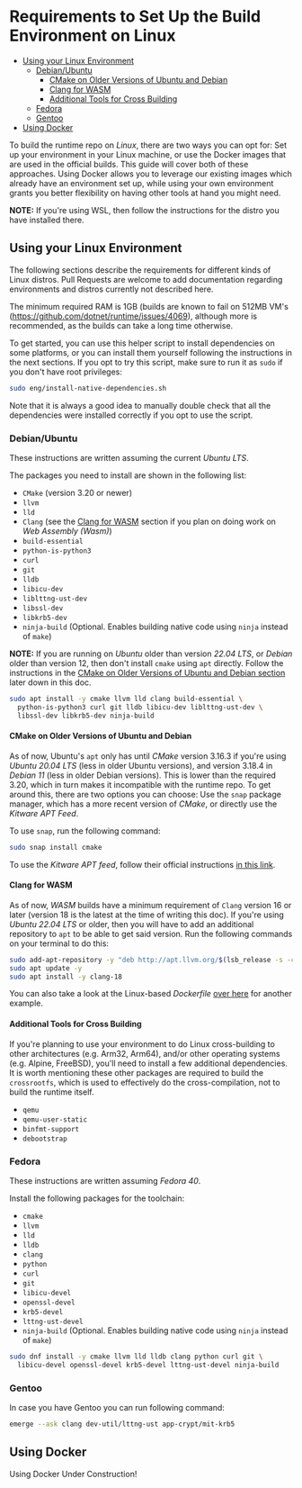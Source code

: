 # Requirements to Set Up the Build Environment on Linux

- [Using your Linux Environment](#using-your-linux-environment)
  - [Debian/Ubuntu](#debian/ubuntu)
    - [CMake on Older Versions of Ubuntu and Debian](#cmake-on-older-versions-of-ubuntu-and-debian)
    - [Clang for WASM](#clang-for-wasm)
    - [Additional Tools for Cross Building](#additional-tools-for-cross-building)
  - [Fedora](#fedora)
  - [Gentoo](#gentoo)
- [Using Docker](#using-docker)

To build the runtime repo on *Linux*, there are two ways you can opt for: Set up your environment in your Linux machine, or use the Docker images that are used in the official builds. This guide will cover both of these approaches. Using Docker allows you to leverage our existing images which already have an environment set up, while using your own environment grants you better flexibility on having other tools at hand you might need.

**NOTE:** If you're using WSL, then follow the instructions for the distro you have installed there.

## Using your Linux Environment

The following sections describe the requirements for different kinds of Linux distros. Pull Requests are welcome to add documentation regarding environments and distros currently not described here.

The minimum required RAM is 1GB (builds are known to fail on 512MB VM's (https://github.com/dotnet/runtime/issues/4069), although more is recommended, as the builds can take a long time otherwise.

To get started, you can use this helper script to install dependencies on some platforms, or you can install them yourself following the instructions in the next sections. If you opt to try this script, make sure to run it as `sudo` if you don't have root privileges:

```bash
sudo eng/install-native-dependencies.sh
```

Note that it is always a good idea to manually double check that all the dependencies were installed correctly if you opt to use the script.

### Debian/Ubuntu

These instructions are written assuming the current *Ubuntu LTS*.

The packages you need to install are shown in the following list:

- `CMake` (version 3.20 or newer)
- `llvm`
- `lld`
- `Clang` (see the [Clang for WASM](#clang-for-wasm) section if you plan on doing work on *Web Assembly (Wasm)*)
- `build-essential`
- `python-is-python3`
- `curl`
- `git`
- `lldb`
- `libicu-dev`
- `liblttng-ust-dev`
- `libssl-dev`
- `libkrb5-dev`
- `ninja-build` (Optional. Enables building native code using `ninja` instead of `make`)

**NOTE:** If you are running on *Ubuntu* older than version *22.04 LTS*, or *Debian* older than version 12, then don't install `cmake` using `apt` directly. Follow the instructions in the [CMake on Older Versions of Ubuntu and Debian section](#cmake-on-older-versions-of-ubuntu-and-debian) later down in this doc.

```bash
sudo apt install -y cmake llvm lld clang build-essential \
  python-is-python3 curl git lldb libicu-dev liblttng-ust-dev \
  libssl-dev libkrb5-dev ninja-build
```

#### CMake on Older Versions of Ubuntu and Debian

As of now, Ubuntu's `apt` only has until *CMake* version 3.16.3 if you're using *Ubuntu 20.04 LTS* (less in older Ubuntu versions), and version 3.18.4 in *Debian 11* (less in older Debian versions). This is lower than the required 3.20, which in turn makes it incompatible with the runtime repo. To get around this, there are two options you can choose: Use the `snap` package manager, which has a more recent version of *CMake*, or directly use the *Kitware APT Feed*.

To use `snap`, run the following command:

```bash
sudo snap install cmake
```

To use the *Kitware APT feed*, follow their official instructions [in this link](https://apt.kitware.com/).

#### Clang for WASM

As of now, *WASM* builds have a minimum requirement of `Clang` version 16 or later (version 18 is the latest at the time of writing this doc). If you're using *Ubuntu 22.04 LTS* or older, then you will have to add an additional repository to `apt` to be able to get said version. Run the following commands on your terminal to do this:

```bash
sudo add-apt-repository -y "deb http://apt.llvm.org/$(lsb_release -s -c)/ llvm-toolchain-$(lsb_release -s -c)-18 main"
sudo apt update -y
sudo apt install -y clang-18
```

You can also take a look at the Linux-based *Dockerfile* [over here](/.devcontainer/Dockerfile) for another example.

#### Additional Tools for Cross Building

If you're planning to use your environment to do Linux cross-building to other architectures (e.g. Arm32, Arm64), and/or other operating systems (e.g. Alpine, FreeBSD), you'll need to install a few additional dependencies. It is worth mentioning these other packages are required to build the `crossrootfs`, which is used to effectively do the cross-compilation, not to build the runtime itself.

- `qemu`
- `qemu-user-static`
- `binfmt-support`
- `debootstrap`

### Fedora

These instructions are written assuming *Fedora 40*.

Install the following packages for the toolchain:

- `cmake`
- `llvm`
- `lld`
- `lldb`
- `clang`
- `python`
- `curl`
- `git`
- `libicu-devel`
- `openssl-devel`
- `krb5-devel`
- `lttng-ust-devel`
- `ninja-build` (Optional. Enables building native code using `ninja` instead of `make`)

```bash
sudo dnf install -y cmake llvm lld lldb clang python curl git \
  libicu-devel openssl-devel krb5-devel lttng-ust-devel ninja-build
```

### Gentoo

In case you have Gentoo you can run following command:

```bash
emerge --ask clang dev-util/lttng-ust app-crypt/mit-krb5
```

## Using Docker

Using Docker Under Construction!
